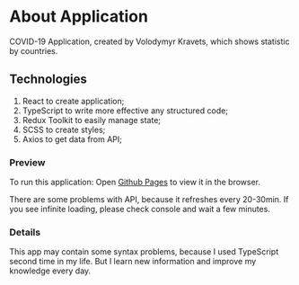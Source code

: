 # About Application

COVID-19 Application, created by Volodymyr Kravets, which shows statistic by countries.

## Technologies

1. React to create application;
2. TypeScript to write more effective any structured code;
3. Redux Toolkit to easily manage state;
4. SCSS to create styles;
5. Axios to get data from API;

### Preview

To run this application:
Open [Github Pages](http://localhost:3000) to view it in the browser.

There are some problems with API, because it refreshes every 20-30min. If you see infinite loading, please check console and wait a few minutes.

### Details

This app may contain some syntax problems, because I used TypeScript second time in my life. But I learn new information and improve my knowledge every day.
